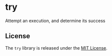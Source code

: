 # try

Attempt an execution, and determine its success

## License

The `try` library is released under the [MIT License](https://github.com/try/blob/master/MIT-License.txt).
